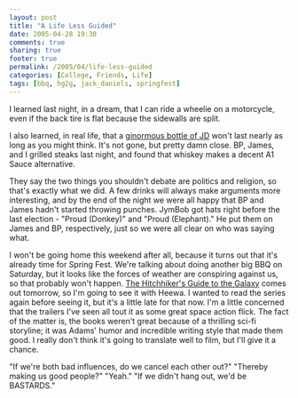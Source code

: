 ```yaml
---
layout: post
title: "A Life Less Guided"
date: 2005-04-28 19:30
comments: true
sharing: true
footer: true
permalink: /2005/04/life-less-guided
categories: [College, Friends, Life]
tags: [bbq, hg2g, jack_daniels, springfest]
---
```

I learned last night, in a dream, that I can ride a wheelie on a motorcycle, even if the back tire is flat because the sidewalls are split.

I also learned, in real life, that a <a href="http://www.flickr.com/photos/brockli/10793533/in/set-266284/">ginormous bottle of JD</a> won't last nearly as long as you might think.  It's not gone, but pretty damn close.  BP, James, and I grilled steaks last night, and found that whiskey makes a decent A1 Sauce alternative.

They say the two things you shouldn't debate are politics and religion, so that's exactly what we did.  A few drinks will always make arguments more interesting, and by the end of the night we were all happy that BP and James hadn't started throwing punches.  JymBob got hats right before the last election - "Proud (Donkey)" and "Proud (Elephant)."  He put them on James and BP, respectively, just so we were all clear on who was saying what.

I won't be going home this weekend after all, because it turns out that it's already time for Spring Fest.  We're talking about doing another big BBQ on Saturday, but it looks like the forces of weather are conspiring against us, so that probably won't happen.  <a href="http://www.imdb.com/title/tt0371724/">The Hitchhiker's Guide to the Galaxy</a> comes out tomorrow, so I'm going to see it with Heewa.  I wanted to read the series again before seeing it, but it's a little late for that now.  I'm a little concerned that the trailers I've seen all tout it as some great space action flick.  The fact of the matter is, the books weren't great because of a thrilling sci-fi storyline; it was Adams' humor and incredible writing style that made them good.  I really don't think it's going to translate well to film, but I'll give it a chance.

"If we're both bad influences, do we cancel each other out?"
"Thereby making us good people?"
"Yeah."
"If we didn't hang out, we'd be BASTARDS."
